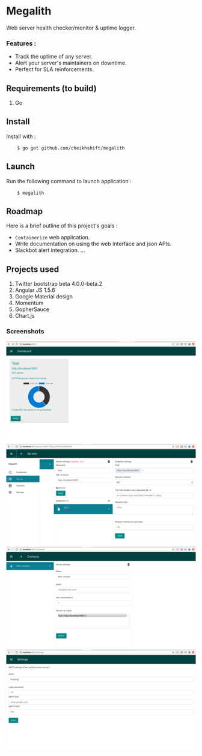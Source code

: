 # Megalith
Web server health checker/monitor & uptime logger.

### Features :
- Track the uptime of any server.
- Alert your server's maintainers on downtime.
- Perfect for SLA reinforcements.

## Requirements (to build)
1. Go


## Install
Install with :
		
		$ go get github.com/cheikhshift/megalith

## Launch
Run the following command to launch application :
		
		$ megalith


## Roadmap
Here is a brief outline of this project's goals :
- `Containerize` web application.
- Write documentation on using the web interface and json APIs.
- Slackbot alert integration.
...

## Projects used 
1. Twitter bootstrap beta 4.0.0-beta.2
2. Angular JS 1.5.6
3. Google Material design
3. Momentum 
4. GopherSauce
5. Chart.js

### Screenshots
![enter image description here](screens/1.png)
![enter image description here](screens/2.png)
![enter image description here](screens/3.png)
![enter image description here](screens/4.png)
